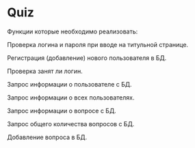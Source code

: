 # Quiz

Функции которые необходимо реализовать:

Проверка логина и пароля при вводе на титульной странице.

Регистрация (добавление) нового пользователя в БД.

Проверка занят ли логин.

Запрос информации о пользователе с БД.

Запрос информации о всех пользователях.

Запрос информации о вопросе с БД.

Запрос общего количества вопросов с БД.

Добавление вопроса в БД.
